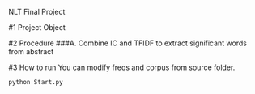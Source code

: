 NLT Final Project

#1 Project Object

#2 Procedure
###A. Combine IC and TFIDF to extract significant words from abstract

#3 How to run
You can modify freqs and corpus from source folder.

`python Start.py`


